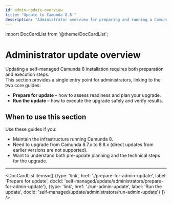 ```yaml
---
id: admin-update-overview
title: "Update to Camunda 8.8 "
description: "Administrator overview for preparing and running a Camunda 8.8 Self-Managed update."
---
```


import DocCardList from '@theme/DocCardList';

# Administrator update overview

Updating a self-managed Camunda 8 installation requires both preparation and execution steps.  
This section provides a single entry point for administrators, linking to the two core guides:

- **Prepare for update** – how to assess readiness and plan your upgrade.
- **Run the update** – how to execute the upgrade safely and verify results.

## When to use this section

Use these guides if you:
- Maintain the infrastructure running Camunda 8.
- Need to upgrade from Camunda 8.7.x to 8.8.x (direct updates from earlier versions are not supported).
- Want to understand both pre-update planning and the technical steps for the upgrade.

---

<DocCardList items={[
  {type: 'link', href: './prepare-for-admin-update', label: 'Prepare for update', docId: 'self-managed/update/administrators/prepare-for-admin-update'},
  {type: 'link', href: './run-admin-update', label: 'Run the update', docId: 'self-managed/update/administrators/run-admin-update'}
]} />